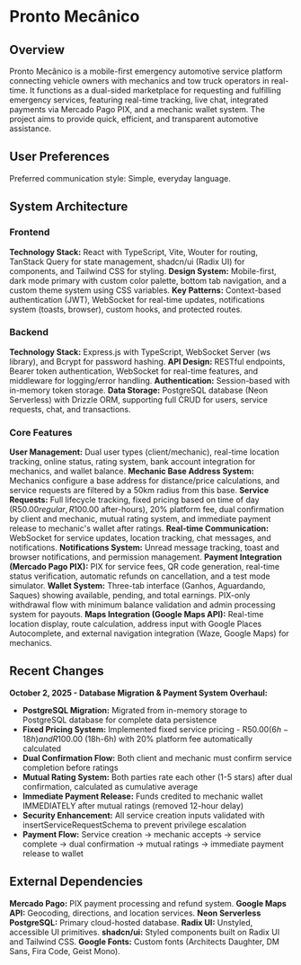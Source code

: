 # Pronto Mecânico

## Overview

Pronto Mecânico is a mobile-first emergency automotive service platform connecting vehicle owners with mechanics and tow truck operators in real-time. It functions as a dual-sided marketplace for requesting and fulfilling emergency services, featuring real-time tracking, live chat, integrated payments via Mercado Pago PIX, and a mechanic wallet system. The project aims to provide quick, efficient, and transparent automotive assistance.

## User Preferences

Preferred communication style: Simple, everyday language.

## System Architecture

### Frontend

**Technology Stack:** React with TypeScript, Vite, Wouter for routing, TanStack Query for state management, shadcn/ui (Radix UI) for components, and Tailwind CSS for styling.
**Design System:** Mobile-first, dark mode primary with custom color palette, bottom tab navigation, and a custom theme system using CSS variables.
**Key Patterns:** Context-based authentication (JWT), WebSocket for real-time updates, notifications system (toasts, browser), custom hooks, and protected routes.

### Backend

**Technology Stack:** Express.js with TypeScript, WebSocket Server (ws library), and Bcrypt for password hashing.
**API Design:** RESTful endpoints, Bearer token authentication, WebSocket for real-time features, and middleware for logging/error handling.
**Authentication:** Session-based with in-memory token storage.
**Data Storage:** PostgreSQL database (Neon Serverless) with Drizzle ORM, supporting full CRUD for users, service requests, chat, and transactions.

### Core Features

**User Management:** Dual user types (client/mechanic), real-time location tracking, online status, rating system, bank account integration for mechanics, and wallet balance.
**Mechanic Base Address System:** Mechanics configure a base address for distance/price calculations, and service requests are filtered by a 50km radius from this base.
**Service Requests:** Full lifecycle tracking, fixed pricing based on time of day (R$50.00 regular, R$100.00 after-hours), 20% platform fee, dual confirmation by client and mechanic, mutual rating system, and immediate payment release to mechanic's wallet after ratings.
**Real-time Communication:** WebSocket for service updates, location tracking, chat messages, and notifications.
**Notifications System:** Unread message tracking, toast and browser notifications, and permission management.
**Payment Integration (Mercado Pago PIX):** PIX for service fees, QR code generation, real-time status verification, automatic refunds on cancellation, and a test mode simulator.
**Wallet System:** Three-tab interface (Ganhos, Aguardando, Saques) showing available, pending, and total earnings. PIX-only withdrawal flow with minimum balance validation and admin processing system for payouts.
**Maps Integration (Google Maps API):** Real-time location display, route calculation, address input with Google Places Autocomplete, and external navigation integration (Waze, Google Maps) for mechanics.

## Recent Changes

**October 2, 2025 - Database Migration & Payment System Overhaul:**
- **PostgreSQL Migration:** Migrated from in-memory storage to PostgreSQL database for complete data persistence
- **Fixed Pricing System:** Implemented fixed service pricing - R$50.00 (6h-18h) and R$100.00 (18h-6h) with 20% platform fee automatically calculated
- **Dual Confirmation Flow:** Both client and mechanic must confirm service completion before ratings
- **Mutual Rating System:** Both parties rate each other (1-5 stars) after dual confirmation, calculated as cumulative average
- **Immediate Payment Release:** Funds credited to mechanic wallet IMMEDIATELY after mutual ratings (removed 12-hour delay)
- **Security Enhancement:** All service creation inputs validated with insertServiceRequestSchema to prevent privilege escalation
- **Payment Flow:** Service creation → mechanic accepts → service complete → dual confirmation → mutual ratings → immediate payment release to wallet

## External Dependencies

**Mercado Pago:** PIX payment processing and refund system.
**Google Maps API:** Geocoding, directions, and location services.
**Neon Serverless PostgreSQL:** Primary cloud-hosted database.
**Radix UI:** Unstyled, accessible UI primitives.
**shadcn/ui:** Styled components built on Radix UI and Tailwind CSS.
**Google Fonts:** Custom fonts (Architects Daughter, DM Sans, Fira Code, Geist Mono).